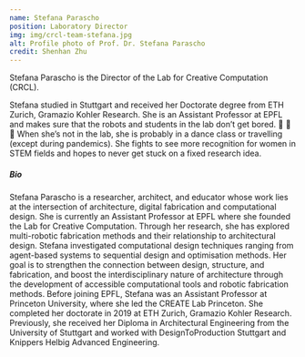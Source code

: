 ```yaml
---
name: Stefana Parascho
position: Laboratory Director
img: img/crcl-team-stefana.jpg
alt: Profile photo of Prof. Dr. Stefana Parascho
credit: Shenhan Zhu
---
```

Stefana Parascho is the Director of the Lab for Creative Computation (CRCL).

Stefana studied in Stuttgart and received her Doctorate degree from ETH Zurich, Gramazio Kohler Research. She is an Assistant Professor at EPFL and makes sure that the robots and students in the lab don’t get bored. 💃 🤖 🕺 When she’s not in the lab, she is probably in a dance class or travelling (except during pandemics). She fights to see more recognition for women in STEM fields and hopes to never get stuck on a fixed research idea.

##### Bio

Stefana Parascho is a researcher, architect, and educator whose work lies at the intersection of architecture, digital fabrication and computational design. She is currently an Assistant Professor at EPFL where she founded the Lab for Creative Computation.
Through her research, she has explored multi-robotic fabrication methods and their relationship to architectural design. Stefana investigated computational design techniques ranging from agent-based systems to sequential design and optimisation methods. Her goal is to strengthen the connection between design, structure, and fabrication, and boost the interdisciplinary nature of architecture through the development of accessible computational tools and robotic fabrication methods.
Before joining EPFL, Stefana was an Assistant Professor at Princeton University, where she led the CREATE Lab Princeton. She completed her doctorate in 2019 at ETH Zurich, Gramazio Kohler Research. Previously, she received her Diploma in Architectural Engineering from the University of Stuttgart and worked with DesignToProduction Stuttgart and Knippers Helbig Advanced Engineering.